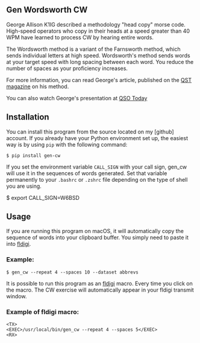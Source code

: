 ## Gen Wordsworth CW

George Allison K1IG described a methodology "head copy" morse
code. High-speed operators who copy in their heads at a speed greater
than 40 WPM have learned to process CW by hearing entire words.

The Wordsworth method is a variant of the Farnsworth method, which
sends individual letters at high speed. Wordsworth's method sends
words at your target speed with long spacing between each word. You
reduce the number of spaces as your proficiency increases.

For more information, you can read George's article, published on the
[QST magazine][1] on his method.

You can also watch George's presentation at [QSO Today][2]

## Installation

You can install this program from the source located on my [github]
account. If you already have your Python environment set up, the
easiest way is by using `pip` with the following command:

    $ pip install gen-cw

If you set the environment variable `CALL_SIGN` with your call sign,
gen_cw will use it in the sequences of words generated. Set that
variable permanently to your `.bashrc` or `.zshrc` file depending on
the type of shell you are using.

   $ export CALL_SIGN=W6BSD

## Usage

If you are running this program on macOS, it will automatically copy
the sequence of words into your clipboard buffer. You simply need to
paste it into [fldigi][4].

### Example:

    $ gen_cw --repeat 4 --spaces 10 --dataset abbrevs



It is possible to run this program as an [fldigi][4] macro. Every time
you click on the macro. The CW exercise will automatically appear in
your fldigi transmit window.

### Example of fldigi macro:

    <TX>
    <EXEC>/usr/local/bin/gen_cw --repeat 4 --spaces 5</EXEC>
    <RX>


[1]: misc/QST-Wordsworth.pdf
[2]: https://vimeo.com/523481792
[3]: https://github.com/0x9900/wordsworth
[4]: http://www.w1hkj.com
